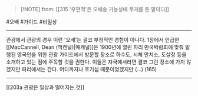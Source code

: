  > [!NOTE] from: [[315 '우편적'은 오배송 가능성에 무게를 둔 말이다]]

#오배 #가이드 #비일상  

--- 
관광에서 관광의 경우 이런 '오배'는 결코 부정적인 경험이 아니다. 1장에서 언급한 [[MacCannell, Dean (맥켄널)|매캐널]]은 1900년에 열린 파리 만국박람회에 맞춰 발행된 영국인을 위한 관광 가이드에서 방문할 장소로 하수도, 시체 안치소, 도살장 등을 소개하고 있는 점에 주목할 것을 권한다. 이들은 자국에서라면 결코 그런 장소에 가지 않겠지만 파리에서는 간다. 어디까지나 호기심 때문이었겠지만 (...) (165)

--- 
[[203a 관광은 일상과 떨어지는 것]]